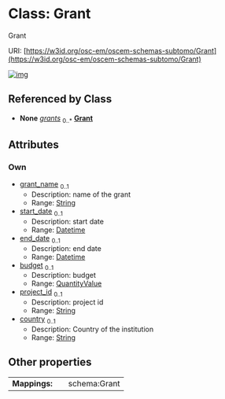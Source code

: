 
# Class: Grant

Grant

URI: [https://w3id.org/osc-em/oscem-schemas-subtomo/Grant](https://w3id.org/osc-em/oscem-schemas-subtomo/Grant)


[![img](https://yuml.me/diagram/nofunky;dir:TB/class/[QuantityValue],[QuantityValue]<budget%200..1-++[Grant&#124;grant_name:string%20%3F;start_date:datetime%20%3F;end_date:datetime%20%3F;project_id:string%20%3F;country:string%20%3F],[Organizational]++-%20grants%200..*>[Grant],[Organizational])](https://yuml.me/diagram/nofunky;dir:TB/class/[QuantityValue],[QuantityValue]<budget%200..1-++[Grant&#124;grant_name:string%20%3F;start_date:datetime%20%3F;end_date:datetime%20%3F;project_id:string%20%3F;country:string%20%3F],[Organizational]++-%20grants%200..*>[Grant],[Organizational])

## Referenced by Class

 *  **None** *[grants](grants.md)*  <sub>0..\*</sub>  **[Grant](Grant.md)**

## Attributes


### Own

 * [grant_name](grant_name.md)  <sub>0..1</sub>
     * Description: name of the grant
     * Range: [String](types/String.md)
 * [start_date](start_date.md)  <sub>0..1</sub>
     * Description: start date
     * Range: [Datetime](types/Datetime.md)
 * [end_date](end_date.md)  <sub>0..1</sub>
     * Description: end date
     * Range: [Datetime](types/Datetime.md)
 * [budget](budget.md)  <sub>0..1</sub>
     * Description: budget
     * Range: [QuantityValue](QuantityValue.md)
 * [project_id](project_id.md)  <sub>0..1</sub>
     * Description: project id
     * Range: [String](types/String.md)
 * [country](country.md)  <sub>0..1</sub>
     * Description: Country of the institution
     * Range: [String](types/String.md)

## Other properties

|  |  |  |
| --- | --- | --- |
| **Mappings:** | | schema:Grant |